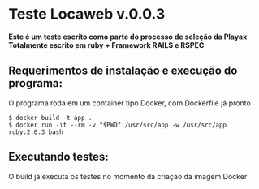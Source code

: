 # Teste Locaweb v.0.0.3

**Este é um teste escrito como parte do processo de seleção da Playax**
**Totalmente escrito em ruby + Framework RAILS e RSPEC**

## Requerimentos de instalação e execução do programa:
O programa roda em um container tipo Docker, com Dockerfile já pronto
```
$ docker build -t app .
$ docker run -it --rm -v "$PWD":/usr/src/app -w /usr/src/app ruby:2.6.3 bash
```

## Executando testes:
O build já executa os testes no momento da criação da imagem Docker
